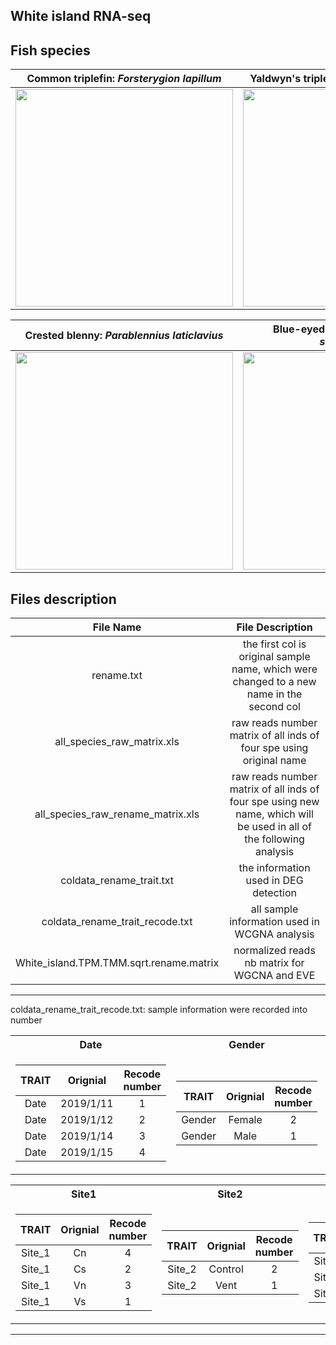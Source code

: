 White island RNA-seq
--------------------
## Fish species
Common triplefin: *Forsterygion lapillum*             |  Yaldwyn's triplefin: *Notoclinops yaldwyni*
:-------------------------:|:-------------------------:
<img src="https://images.reeflifesurvey.com/0/species_96_57467a68baab7.w1300.h866.jpg" width="348" />  |  <img src="http://www.ryanphotographic.com/images/JPEGS/Notoclinops%20yaldwyni%20Yaldwyn's%20triplefin,%20Poor%20Knights,%20New%20Zealand%20IMG_9169.jpg" width="348">


Crested blenny: *Parablennius laticlavius*             |  Blue-eyed triplefin: *Notoclinops segmentatus* 
:-------------------------:|:-------------------------:
<img src="https://upload.wikimedia.org/wikipedia/commons/thumb/0/06/Parablennius_laticlavius_%28Crested_blenny%29.jpg/440px-Parablennius_laticlavius_%28Crested_blenny%29.jpg" width="348">  |  <img src="https://upload.wikimedia.org/wikipedia/commons/6/69/Notoclinops_segmentatus_%28Blue-eyed_triplefin%29.jpg" width="348">


## Files description
|**File Name**|**File Description**|
|:---:|:---:|
|rename.txt|the first col is original sample name, which were changed to a new name in the second col|
|all_species_raw_matrix.xls|raw reads number matrix of all inds of four spe using original name|
|all_species_raw_rename_matrix.xls|raw reads number matrix of all inds of four spe using new name, which will be used in all of the following analysis|
|coldata_rename_trait.txt|the information used in DEG detection|
|coldata_rename_trait_recode.txt|all sample information used in WCGNA analysis|
|White_island.TPM.TMM.sqrt.rename.matrix|normalized reads nb matrix for WGCNA and EVE|
***
coldata_rename_trait_recode.txt: sample information were recorded into number  
<table>
<tr><th>Date</th><th>Gender</th><th>Sea condition</th></tr>
<tr><td>

|**TRAIT**|Orignial|**Recode number**|
|:---:|:---:|:---:|
|Date|2019/1/11|1|
|Date|2019/1/12|2|
|Date|2019/1/14|3|
|Date|2019/1/15|4|

</td><td>

|**TRAIT**|Orignial|**Recode number**|
|:---:|:---:|:---:|
|Gender|Female|2|
|Gender|Male|1|

</td><td>

|**TRAIT**|Orignial|**Recode number**|
|:---:|:---:|:---:|
|Sea_condition|big_swell|2|
|Sea_condition|calm_sea|1|
|Sea_condition|medium_swell|3| 

</td></tr> </table>

<table>
<tr><th>Site1</th><th>Site2</th><th>Site3</th><th>Species</th></tr>
<tr><td>

|**TRAIT**|Orignial|**Recode number**|
|:---:|:---:|:---:|
|Site_1|Cn|4|
|Site_1|Cs|2|
|Site_1|Vn|3|
|Site_1|Vs|1|

</td><td>

|**TRAIT**|Orignial|**Recode number**|
|:---:|:---:|:---:|
|Site_2|Control|2|
|Site_2|Vent|1|

</td><td>

|**TRAIT**|Orignial|**Recode number**|
|:---:|:---:|:---:|
|Site_3|Control|2|
|Site_3|Vn|3|
|Site_3|Vs|1| 

</td><td>

|**TRAIT**|Orignial|**Recode number**|
|:---:|:---:|:---:|
|Species|Blenny|4|
|Species|Blue_eyed|3|
|Species|Common|1|
|Species|Yaldwyn|2| 
</td></tr> </table>


***

